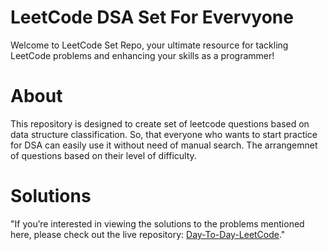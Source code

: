 # LeetCode DSA Set For Evervyone
Welcome to LeetCode Set Repo, your ultimate resource for tackling LeetCode problems and enhancing your skills as a programmer!

# About

This repository is designed to create set of leetcode questions based on data structure classification. So, that everyone who wants to start practice for DSA can easily use it without need of manual search. The arrangemnet of questions based on their level of difficulty.

# Solutions
"If you’re interested in viewing the solutions to the problems mentioned here, please check out the live repository: [Day-To-Day-LeetCode](https://github.com/Areesa110/Day-To-Day-LeetCode)."

